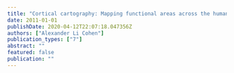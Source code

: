 ```yaml
---
title: "Cortical cartography: Mapping functional areas across the human brain with resting state functional connectivity MRI"
date: 2011-01-01
publishDate: 2020-04-12T22:07:18.047356Z
authors: ["Alexander Li Cohen"]
publication_types: ["7"]
abstract: ""
featured: false
publication: ""
---
```


